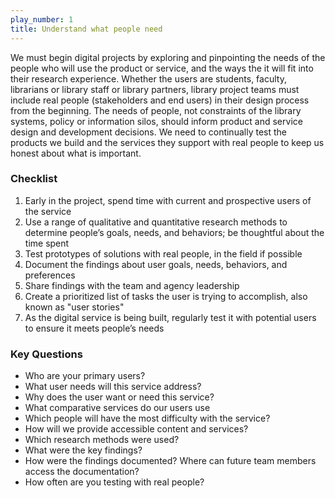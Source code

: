 ```yaml
---
play_number: 1
title: Understand what people need
---
```


We must begin digital projects by exploring and pinpointing the needs of the people who will use the product or service, and the ways the it will fit into their research experience. Whether the users are students, faculty, librarians or library staff or library partners, library project teams must include real people (stakeholders and end users) in their design process from the beginning. The needs of people, not constraints of the library systems, policy or information silos, should inform product and service design and development decisions. We need to continually test the products we build and the services they support with real people to keep us honest about what is important.



### Checklist
1. Early in the project, spend time with current and prospective users of the service
2. Use a range of qualitative and quantitative research methods to determine people’s goals, needs, and behaviors; be thoughtful about the time spent
3. Test prototypes of solutions with real people, in the field if possible
4. Document the findings about user goals, needs, behaviors, and preferences
5. Share findings with the team and agency leadership
6. Create a prioritized list of tasks the user is trying to accomplish, also known as "user stories"
7. As the digital service is being built, regularly test it with potential users to ensure it meets people’s needs

### Key Questions
- Who are your primary users?
- What user needs will this service address?
- Why does the user want or need this service?
- What comparative services do our users use 
- Which people will have the most difficulty with the service?
- How will we provide accessible content and services?
- Which research methods were used?
- What were the key findings?
- How were the findings documented? Where can future team members access the documentation?
- How often are you testing with real people?
